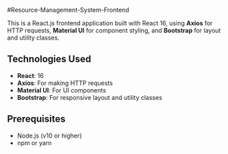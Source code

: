 #Resource-Management-System-Frontend

This is a React.js frontend application built with React 16, using **Axios** for HTTP requests, **Material UI** for component styling, and **Bootstrap** for layout and utility classes.

## Technologies Used

- **React**: 16
- **Axios**: For making HTTP requests  
- **Material UI**: For UI components  
- **Bootstrap**: For responsive layout and utility classes  

## Prerequisites

- Node.js (v10 or higher)
- npm or yarn


